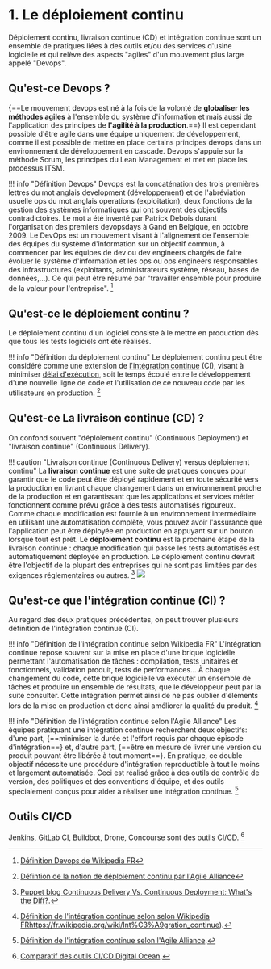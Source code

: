 # 1. Le déploiement continu

Déploiement continu, livraison continue (CD) et intégration continue sont un ensemble de pratiques liées à des outils et/ou des services d'usine logicielle et qui relève des aspects "agiles" d'un mouvement plus large appelé "Devops".

## Qu'est-ce Devops ?

{==Le mouvement devops est né à la fois de la volonté de **globaliser les méthodes agiles** à l'ensemble du système d'information et mais aussi de l'application des principes de **l'agilité à la production**.==} Il est cependant possible d'être agile dans une équipe uniquement de développement, comme il est possible de mettre en place certains principes devops dans un environnement de développement en cascade. Devops s'appuie sur la méthode Scrum, les principes du Lean Management et met en place les processus ITSM.

!!! info "Définition Devops"
    Devops est la concaténation des trois premières lettres du mot anglais development (développement) et de l'abréviation usuelle ops du mot anglais operations (exploitation), deux fonctions de la gestion des systèmes informatiques qui ont souvent des objectifs contradictoires. Le mot a été inventé par Patrick Debois durant l'organisation des premiers devopsdays à Gand en Belgique, en octobre 2009. Le DevOps est un mouvement visant à l'alignement de l'ensemble des équipes du système d'information sur un objectif commun, à commencer par les équipes de dev ou dev engineers chargés de faire évoluer le système d'information et les ops ou ops engineers responsables des infrastructures (exploitants, administrateurs système, réseau, bases de données,...). Ce qui peut être résumé par "travailler ensemble pour produire de la valeur pour l'entreprise". [^devops-wikipedia]

[^devops-wikipedia]: [Définition Devops de Wikipedia FR](https://fr.wikipedia.org/wiki/Devops)

## Qu'est-ce le déploiement continu ?

Le déploiement continu d'un logiciel consiste à le mettre en production dès que tous les tests logiciels ont été réalisés.

!!! info "Définition du déploiement continu"
    Le déploiement continu peut être considéré comme une extension de [l'intégration continue](https://www.agilealliance.org/glossary/continuous-integration/) (CI), visant à minimiser [délai d'exécution](https://www.agilealliance.org/glossary/lead-time/), soit le temps écoulé entre le développement d'une nouvelle ligne de code et l'utilisation de ce nouveau code par les utilisateurs en production. [^continuous-deployment]

[^continuous-deployment]: [Défintion de la notion de déploiement continu par l'Agile Alliance](https://www.agilealliance.org/glossary/continuous-deployment/)

## Qu'est-ce La livraison continue (CD) ?

On confond souvent "déploiement continu" (Continuous Deployment) et "livraison continue" (Continuous Delivery).

!!! caution "Livraison continue (Continuous Delivery) versus déploiement continu"
    La **livraison continue** est une suite de pratiques conçues pour garantir que le code peut être déployé rapidement et en toute sécurité vers la production en livrant chaque changement dans un environnement proche de la production et en garantissant que les applications et services métier fonctionnent comme prévu grâce à des tests automatisés rigoureux. Comme chaque modification est fournie à un environnement intermédiaire en utilisant une automatisation complète, vous pouvez avoir l'assurance que l'application peut être déployée en production en appuyant sur un bouton lorsque tout est prêt.
    Le **déploiement continu** est la prochaine étape de la livraison continue : chaque modification qui passe les tests automatisés est automatiquement déployée en production. Le déploiement continu devrait être l'objectif de la plupart des entreprises qui ne sont pas limitées par des exigences réglementaires ou autres. [^continuous-delivery]
    ![](https://puppet.com/sites/default/files/2016-09/puppet_continuous_diagram.gif)

[^continuous-delivery]: [Puppet blog Continuous Delivery Vs. Continuous Deployment: What's the Diff?](https://puppet.com/blog/continuous-delivery-vs-continuous-deployment-what-s-diff).

## Qu'est-ce que l'intégration continue (CI) ?

Au regard des deux pratiques précédentes, on peut trouver plusieurs définition de l'intégration continue (CI).

!!! info "Définition de l'intégration continue selon Wikipedia FR"
    L'intégration continue repose souvent sur la mise en place d'une brique logicielle permettant l'automatisation de tâches : compilation, tests unitaires et fonctionnels, validation produit, tests de performances… À chaque changement du code, cette brique logicielle va exécuter un ensemble de tâches et produire un ensemble de résultats, que le développeur peut par la suite consulter. Cette intégration permet ainsi de ne pas oublier d'éléments lors de la mise en production et donc ainsi améliorer la qualité du produit. [^continuous-integration-wikipediafr]

[^continuous-integration-wikipediafr]: [Définition de l'intégration continue selon selon Wikipedia FR](https://www.agilealliance.org/glossary/continuous-integration/)https://fr.wikipedia.org/wiki/Int%C3%A9gration_continue).

!!! info "Définition de l'intégration continue selon l'Agile Alliance"
    Les équipes pratiquant une intégration continue recherchent deux objectifs: d'une part, {==minimiser la durée et l'effort requis par chaque épisode d'intégration==} et, d'autre part, {==être en mesure de livrer une version du produit pouvant être libérée à tout moment==}. En pratique, ce double objectif nécessite une procédure d'intégration reproductible à tout le moins et largement automatisée. Ceci est réalisé grâce à des outils de contrôle de version, des politiques et des conventions d'équipe, et des outils spécialement conçus pour aider à réaliser une intégration continue. [^continuous-integration-agilealliance]

[^continuous-integration-agilealliance]: [Définition de l'intégration continue selon l'Agile Alliance](https://www.agilealliance.org/glossary/continuous-integration/).

## Outils CI/CD

Jenkins, GitLab CI, Buildbot, Drone, Concourse sont des outils CI/CD. [^cicd-tools-1]

[^cicd-tools-1]: [Comparatif des outils CI/CD Digital Ocean](https://www.digitalocean.com/community/tutorials/ci-cd-tools-comparison-jenkins-gitlab-ci-buildbot-drone-and-concourse).

